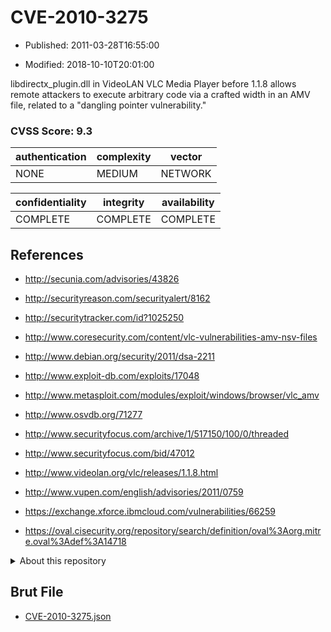 # CVE-2010-3275

- Published: 2011-03-28T16:55:00

- Modified: 2018-10-10T20:01:00

libdirectx_plugin.dll in VideoLAN VLC Media Player before 1.1.8 allows remote attackers to execute arbitrary code via a crafted width in an AMV file, related to a "dangling pointer vulnerability."

### CVSS Score: **9.3**

| authentication | complexity | vector |
| --- | --- | --- |
| NONE | MEDIUM | NETWORK |

| confidentiality | integrity | availability |
| --- | --- | --- |
| COMPLETE | COMPLETE | COMPLETE |

## References

* http://secunia.com/advisories/43826

* http://securityreason.com/securityalert/8162

* http://securitytracker.com/id?1025250

* http://www.coresecurity.com/content/vlc-vulnerabilities-amv-nsv-files

* http://www.debian.org/security/2011/dsa-2211

* http://www.exploit-db.com/exploits/17048

* http://www.metasploit.com/modules/exploit/windows/browser/vlc_amv

* http://www.osvdb.org/71277

* http://www.securityfocus.com/archive/1/517150/100/0/threaded

* http://www.securityfocus.com/bid/47012

* http://www.videolan.org/vlc/releases/1.1.8.html

* http://www.vupen.com/english/advisories/2011/0759

* https://exchange.xforce.ibmcloud.com/vulnerabilities/66259

* https://oval.cisecurity.org/repository/search/definition/oval%3Aorg.mitre.oval%3Adef%3A14718

<details>
<summary>About this repository</summary> 

  This repository is part of the project [Live Hack CVE](https://github.com/Live-Hack-CVE). Main website can be found [www.live-hack.org](https://www.live-hack.org) 
  
  Made by [Sn0wAlice](https://github.com/Sn0wAlice) for the people that care about security and need to have a feed of the latest CVEs. Hope you enjoy it, don't forget to star the repo and follow me on [Twitter](https://twitter.com/Sn0wAlice) and [Github](https://github.com/Sn0wAlice). And that is my [personnal website](https://www.alice-snow.me/)

  - [Home Page](https://github.com/Live-Hack-CVE)
  - [Framework](https://github.com/Live-Hack-CVE/cve-framework)
  - [CVE database](https://github.com/Live-Hack-CVE/full_database)
  - [Changelog](https://github.com/Live-Hack-CVE/Changelog)
</details>

## Brut File

* [CVE-2010-3275.json](https://raw.githubusercontent.com/Live-Hack-CVE/full_database/main/cves/2010/CVE-2010-3275.json)

